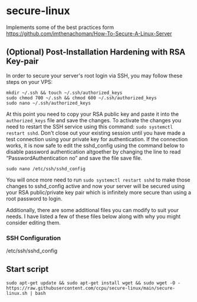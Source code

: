 # secure-linux

Implements some of the best practices form https://github.com/imthenachoman/How-To-Secure-A-Linux-Server

## (Optional) Post-Installation Hardening with RSA Key-pair

In order to secure your server's root login via SSH, you may follow these steps on your VPS:

```
mkdir ~/.ssh && touch ~/.ssh/authorized_keys
sudo chmod 700 ~/.ssh && chmod 600 ~/.ssh/authorized_keys
sudo nano ~/.ssh/authorized_keys
```

At this point you need to copy your RSA public key and paste it into the `authorized_keys` file and save the changes. To activate the changes you need to restart the SSH service using this command: `sudo systemctl restart sshd`. Don't close out your existing session until you have made a test connection using your private key for authentication. If the connection works, it is now safe to edit the sshd_config using the command below to disable password authentication altgoether by changing the line to read “PasswordAuthentication no” and save the file save file.

```
sudo nano /etc/ssh/sshd_config
```

You will once more need to run `sudo systemctl restart sshd` to make those changes to sshd_config active and now your server will be secured using your RSA public/private key pair which is infinitely more secure than using a root password to login.

Additionally, there are some additional files you can modify to suit your needs. I have listed a few of these files below along with why you might consider editing them.

### SSH Configuration

/etc/ssh/sshd_config

## Start script

```
sudo apt-get update && sudo apt-get install wget && sudo wget -O - https://raw.githubusercontent.com/ccpu/secure-linux/main/secure-linux.sh | bash
```
